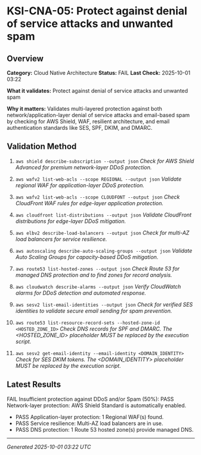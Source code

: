 # KSI-CNA-05: Protect against denial of service attacks and unwanted spam

## Overview

**Category:** Cloud Native Architecture
**Status:** FAIL
**Last Check:** 2025-10-01 03:22

**What it validates:** Protect against denial of service attacks and unwanted spam

**Why it matters:** Validates multi-layered protection against both network/application-layer denial of service attacks and email-based spam by checking for AWS Shield, WAF, resilient architecture, and email authentication standards like SES, SPF, DKIM, and DMARC.

## Validation Method

1. `aws shield describe-subscription --output json`
   *Check for AWS Shield Advanced for premium network-layer DDoS protection.*

2. `aws wafv2 list-web-acls --scope REGIONAL --output json`
   *Validate regional WAF for application-layer DDoS protection.*

3. `aws wafv2 list-web-acls --scope CLOUDFONT --output json`
   *Check CloudFront WAF rules for edge-layer application protection.*

4. `aws cloudfront list-distributions --output json`
   *Validate CloudFront distributions for edge-layer DDoS mitigation.*

5. `aws elbv2 describe-load-balancers --output json`
   *Check for multi-AZ load balancers for service resilience.*

6. `aws autoscaling describe-auto-scaling-groups --output json`
   *Validate Auto Scaling Groups for capacity-based DDoS mitigation.*

7. `aws route53 list-hosted-zones --output json`
   *Check Route 53 for managed DNS protection and to find zones for record analysis.*

8. `aws cloudwatch describe-alarms --output json`
   *Verify CloudWatch alarms for DDoS detection and automated response.*

9. `aws sesv2 list-email-identities --output json`
   *Check for verified SES identities to validate secure email sending for spam prevention.*

10. `aws route53 list-resource-record-sets --hosted-zone-id <HOSTED_ZONE_ID>`
   *Check DNS records for SPF and DMARC. The <HOSTED_ZONE_ID> placeholder MUST be replaced by the execution script.*

11. `aws sesv2 get-email-identity --email-identity <DOMAIN_IDENTITY>`
   *Check for SES DKIM tokens. The <DOMAIN_IDENTITY> placeholder MUST be replaced by the execution script.*

## Latest Results

FAIL Insufficient protection against DDoS and/or Spam (50%): PASS Network-layer protection: AWS Shield Standard is automatically enabled.
- PASS Application-layer protection: 1 Regional WAF(s) found.
- PASS Service resilience: Multi-AZ load balancers are in use.
- PASS DNS protection: 1 Route 53 hosted zone(s) provide managed DNS.

---
*Generated 2025-10-01 03:22 UTC*